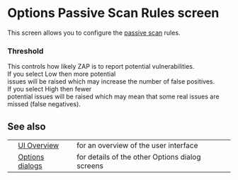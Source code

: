 # Options Passive Scan Rules screen

This screen allows you to configure the [passive scan](HelpStartConceptsPscan) rules.<br>
<h3>Threshold</h3>
This controls how likely ZAP is to report potential vulnerabilities.<br>If you select Low then more potential<br>
issues will be raised which may increase the number of false positives.<br>If you select High then fewer<br>
potential issues will be raised which may mean that some real issues are missed (false negatives).<br>
<h2>See also</h2>
<table>
<tr><td></td><td><a href='HelpUiOverview'>UI Overview</a></td><td>for an overview of the user interface</td></tr>
<tr><td></td><td><a href='HelpUiDialogsOptionsOptions'>Options dialogs</a></td><td>for details of the other Options dialog screens</td></tr>
</table>